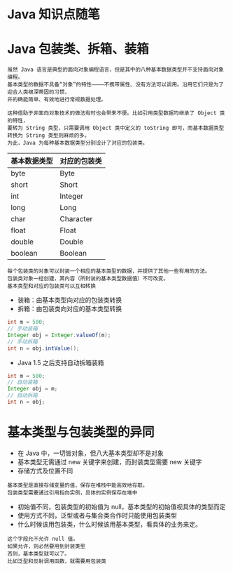# Java 知识点随笔

# Java 包装类、拆箱、装箱
```
虽然 Java 语言是典型的面向对象编程语言，但是其中的八种基本数据类型并不支持面向对象编程。
基本类型的数据不具备“对象”的特性————不携带属性、没有方法可以调用。沿用它们只是为了迎合人类根深蒂固的习惯，
并的确能简单、有效地进行常规数据处理。

这种借助于非面向对象技术的做法有时也会带来不便。比如引用类型数据均继承了 Object 类的特性，
要转为 String 类型，只需要调用 Object 类中定义的 toString 即可，而基本数据类型转换为 String 类型则麻烦的多。
为此，Java 为每种基本数据类型分别设计了对应的包装类。
```

| 基本数据类型 | 对应的包装类 |
|--------------|--------------|
| byte         | Byte         |
| short        | Short        |
| int          | Integer      |
| long         | Long         |
| char         | Character    |
| float        | Float        |
| double       | Double       |
| boolean      | Boolean      |

```
每个包装类的对象可以封装一个相应的基本类型的数据，并提供了其他一些有用的方法。
包装类对象一经创建，其内容（所封装的基本类型数据值）不可改变。
基本类型和对应的包装类可以互相转换
```

- 装箱：由基本类型向对应的包装类转换
- 拆箱：由包装类向对应的基本类型转换

```Java
int m = 500;
// 手动装箱
Integer obj = Integer.valueOf(m);
// 手动拆箱
int n = obj.intValue();
```

- Java 1.5 之后支持自动拆箱装箱
```Java
int m = 500;
// 自动装箱
Integer obj = m;
// 自动拆箱
int n = obj;
```

# 基本类型与包装类型的异同
- 在 Java 中，一切皆对象，但八大基本类型却不是对象
- 基本类型无需通过 new 关键字来创建，而封装类型需要 new 关键字
- 存储方式及位置不同
```
基本类型是直接存储变量的值，保存在堆栈中能高效地存取。
包装类型需要通过引用指向实例，具体的实例保存在堆中
```
- 初始值不同，包装类型的初始值为 null，基本类型的初始值视具体的类型而定
- 使用方式不同，泛型或者与集合类合作时只能使用包装类型
- 什么时候该用包装类，什么时候该用基本类型，看具体的业务来定。
```
这个字段允不允许 null 值。
如果允许，则必然要用到封装类型
否则，基本类型就可以了。
比如泛型和反射调用函数，就需要用包装类
```